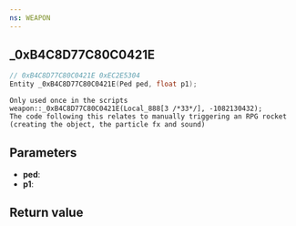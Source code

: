 ```yaml
---
ns: WEAPON
---
```

## _0xB4C8D77C80C0421E

```c
// 0xB4C8D77C80C0421E 0xEC2E5304
Entity _0xB4C8D77C80C0421E(Ped ped, float p1);
```

```
Only used once in the scripts  
weapon::_0xB4C8D77C80C0421E(Local_888[3 /*33*/], -1082130432);  
The code following this relates to manually triggering an RPG rocket (creating the object, the particle fx and sound)  
```

## Parameters
* **ped**: 
* **p1**: 

## Return value
